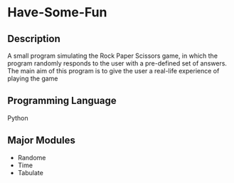 # Have-Some-Fun
## Description
A small program simulating the Rock Paper Scissors game, in which the program randomly responds to the user with a pre-defined set of answers. The main aim of this program is to give the user a real-life experience of playing the game
## Programming Language
Python
## Major Modules
* Randome
* Time
* Tabulate
